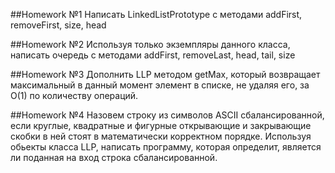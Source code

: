 ##Homework №1
Написать LinkedListPrototype с методами addFirst, removeFirst, size, head

##Homework №2
Используя только экземпляры данного класса, написать очередь с методами addFirst, removeLast, head, tail, size

##Homework №3
Дополнить LLP методом getMax, который возвращает максимальный в данный момент элемент в списке, не удаляя его, за O(1) по количеству операций.

##Homework №4
Назовем строку из символов ASCII сбалансированной, если круглые, квадратные и фигурные открывающие и закрывающие скобки в ней стоят в математически корректном порядке. Используя обьекты класса LLP, написать программу, которая определит, является ли поданная на вход строка сбалансированной.